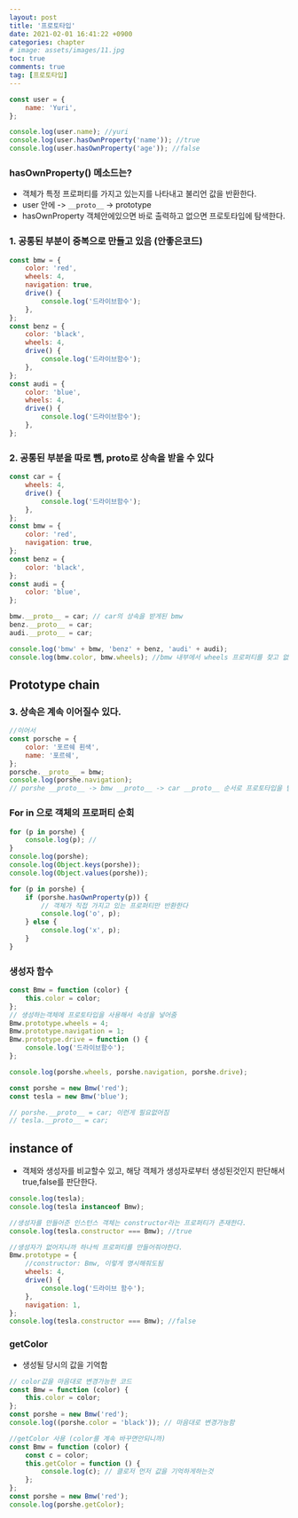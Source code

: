```yaml
---
layout: post
title: '프로토타입'
date: 2021-02-01 16:41:22 +0900
categories: chapter
# image: assets/images/11.jpg
toc: true
comments: true
tag: [프로토타입]
---
```


```javascript
const user = {
	name: 'Yuri',
};

console.log(user.name); //yuri
console.log(user.hasOwnProperty('name')); //true
console.log(user.hasOwnProperty('age')); //false
```

### hasOwnProperty() 메소드는?

- 객체가 특정 프로퍼티를 가지고 있는지를 나타내고 불리언 값을 반환한다.
- user 안에 -> `__proto__` -> prototype
- hasOwnProperty 객체안에있으면 바로 출력하고 없으면 프로토타입에 탐색한다.

### 1. 공통된 부분이 중복으로 만들고 있음 (안좋은코드)

```javascript
const bmw = {
	color: 'red',
	wheels: 4,
	navigation: true,
	drive() {
		console.log('드라이브함수');
	},
};
const benz = {
	color: 'black',
	wheels: 4,
	drive() {
		console.log('드라이브함수');
	},
};
const audi = {
	color: 'blue',
	wheels: 4,
	drive() {
		console.log('드라이브함수');
	},
};
```

### 2. 공통된 부분을 따로 뺌, proto로 상속을 받을 수 있다

```javascript
const car = {
	wheels: 4,
	drive() {
		console.log('드라이브함수');
	},
};
const bmw = {
	color: 'red',
	navigation: true,
};
const benz = {
	color: 'black',
};
const audi = {
	color: 'blue',
};

bmw.__proto__ = car; // car의 상속을 받게된 bmw
benz.__proto__ = car;
audi.__proto__ = car;

console.log('bmw' + bmw, 'benz' + benz, 'audi' + audi);
console.log(bmw.color, bmw.wheels); //bmw 내부에서 wheels 프로퍼티를 찾고 없으면 그다음 __proto__에서 찾는다.
```

## Prototype chain

### 3. 상속은 계속 이어질수 있다.

```javascript
//이어서
const porsche = {
	color: '포르쉐 흰색',
	name: '포르쉐',
};
porsche.__proto__ = bmw;
console.log(porshe.navigation);
// porshe __proto__ -> bmw __proto__ -> car __proto__ 순서로 프로토타입을 탐색함
```

### For in 으로 객체의 프로퍼티 순회

```javascript
for (p in porshe) {
	console.log(p); //
}
console.log(porshe);
console.log(Object.keys(porshe));
console.log(Object.values(porshe));
```

```javascript
for (p in porshe) {
	if (porshe.hasOwnProperty(p)) {
		// 객체가 직접 가지고 있는 프로퍼티만 반환한다
		console.log('o', p);
	} else {
		console.log('x', p);
	}
}
```

### 생성자 함수

```javascript
const Bmw = function (color) {
	this.color = color;
};
// 생성하는객체에 프로토타입을 사용해서 속성을 넣어줌
Bmw.prototype.wheels = 4;
Bmw.prototype.navigation = 1;
Bmw.prototype.drive = function () {
	console.log('드라이브함수');
};

console.log(porshe.wheels, porshe.navigation, porshe.drive);

const porshe = new Bmw('red');
const tesla = new Bmw('blue');

// porshe.__proto__ = car; 이런게 필요없어짐
// tesla.__proto__ = car;
```

## instance of

- 객체와 생성자를 비교할수 있고, 해당 객체가 생성자로부터 생성된것인지 판단해서 true,false를 판단한다.

```javascript
console.log(tesla);
console.log(tesla instanceof Bmw);
```

```javascript
//생성자를 만들어준 인스턴스 객체는 constructor라는 프로퍼티가 존재한다.
console.log(tesla.constructor === Bmw); //true
```

```javascript
//생성자가 없어지니까 하나씩 프로퍼티를 만들어줘야한다.
Bmw.prototype = {
	//constructor: Bmw, 이렇게 명시해줘도됨
	wheels: 4,
	drive() {
		console.log('드라이브 함수');
	},
	navigation: 1,
};
console.log(tesla.constructor === Bmw); //false
```

### getColor

- 생성될 당시의 값을 기억함

```javascript
// color값을 마음대로 변경가능한 코드
const Bmw = function (color) {
	this.color = color;
};
const porshe = new Bmw('red');
console.log((porshe.color = 'black')); // 마음대로 변경가능함
```

```javascript
//getColor 사용 (color를 계속 바꾸면안되니까)
const Bmw = function (color) {
	const c = color;
	this.getColor = function () {
		console.log(c); // 클로저 먼저 값을 기억하게하는것
	};
};
const porshe = new Bmw('red');
console.log(porshe.getColor);
```

